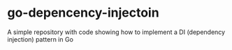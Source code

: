 # go-depencency-injectoin
A simple repository with code showing how to implement a DI (dependency injection) pattern in Go

